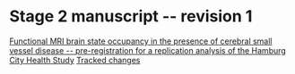 # Stage 2 manuscript -- revision 1
[Functional MRI brain state occupancy in the presence of cerebral small vessel disease -- pre-registration for a replication analysis of the Hamburg City Health Study](./build/main.pdf)
[Tracked changes](./S2R1.pdf)
